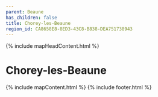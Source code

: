 ```yaml
---
parent: Beaune
has_children: false
title: Chorey-les-Beaune
region_id: CA8658E8-8ED3-43C8-B838-DEA751738943
---
```

{% include mapHeadContent.html %}
# Chorey-les-Beaune
{% include mapContent.html %}
{% include footer.html %}

